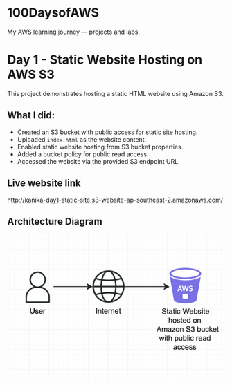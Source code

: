 # 100DaysofAWS
My AWS learning journey — projects and labs.
# Day 1 - Static Website Hosting on AWS S3

This project demonstrates hosting a static HTML website using Amazon S3.

## What I did:
- Created an S3 bucket with public access for static site hosting.
- Uploaded `index.html` as the website content.
- Enabled static website hosting from S3 bucket properties.
- Added a bucket policy for public read access.
- Accessed the website via the provided S3 endpoint URL.

## Live website link
http://kanika-day1-static-site.s3-website-ap-southeast-2.amazonaws.com/

## Architecture Diagram
![Diagram](StaticWebsite.png)
